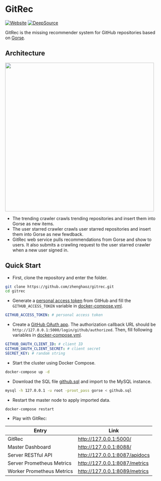 # GitRec

[![Website](https://img.shields.io/website?url=https%3A%2F%2Fgitrec.gorse.io)](https://gitrec.gorse.io)
[![DeepSource](https://deepsource.io/gh/zhenghaoz/gitrec.svg/?label=active+issues&token=ZnHSLOJyn5VxtqPIJ17wpVa5)](https://deepsource.io/gh/zhenghaoz/gitrec/?ref=repository-badge)

GitRec is the missing recommender system for GitHub repositories based on [Gorse](https://github.com/zhenghaoz/gorse).

## Architecture

<img width="480px" src="https://github.com/zhenghaoz/gitrec/blob/master/assets/architecture.png">

- The trending crawler crawls trending repositories and insert them into Gorse as new items.
- The user starred crawler crawls user starred repositories and insert them into Gorse as new fewdback.
- GitRec web service pulls recommendations from Gorse and show to users. It also submits a crawling request to the user starred crawler when a new user signed in.

## Quick Start

- First, clone the repository and enter the folder.

```bash
git clone https://github.com/zhenghaoz/gitrec.git
cd gitrec
```

- Generate a [personal access token](https://github.com/settings/tokens) from GitHub and fill the `GITHUB_ACCESS_TOKEN` variable in [docker-compose.yml](https://github.com/zhenghaoz/gitrec/blob/master/docker-compose.yml).

```yaml
GITHUB_ACCESS_TOKEN: # personal access token
```

- Create a [GitHub OAuth app](https://github.com/settings/developers). The authorization callback URL should be `http://127.0.0.1:5000/login/github/authorized`. Then, fill following variables in [docker-compose.yml](https://github.com/zhenghaoz/gitrec/blob/master/docker-compose.yml).

```yaml
GITHUB_OAUTH_CLIENT_ID: # client ID
GITHUB_OAUTH_CLIENT_SECRET: # client secret
SECRET_KEY: # random string
```

- Start the cluster using Docker Compose.

```bash
docker-compose up -d
```

- Download the SQL file [github.sql](https://cdn.gorse.io/example/github.sql) and import to the MySQL instance.

```bash
mysql -h 127.0.0.1 -u root -proot_pass gorse < github.sql
```

- Restart the master node to apply imported data.
```bash
docker-compose restart
```

- Play with GitRec:

| Entry                     | Link                          |
| ------------------------- | ----------------------------- |
| GitRec                    | http://127.0.0.1:5000/        |
| Master Dashboard          | http://127.0.0.1:8088/        |
| Server RESTful API        | http://127.0.0.1:8087/apidocs |
| Server Prometheus Metrics | http://127.0.0.1:8087/metrics |
| Worker Prometheus Metrics | http://127.0.0.1:8089/metrics |
